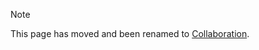<!-- markdownlint-disable MD041 -->

> [!NOTE]
> This page has moved and been renamed to [Collaboration](/guides/collaboration?id=security-guide).
